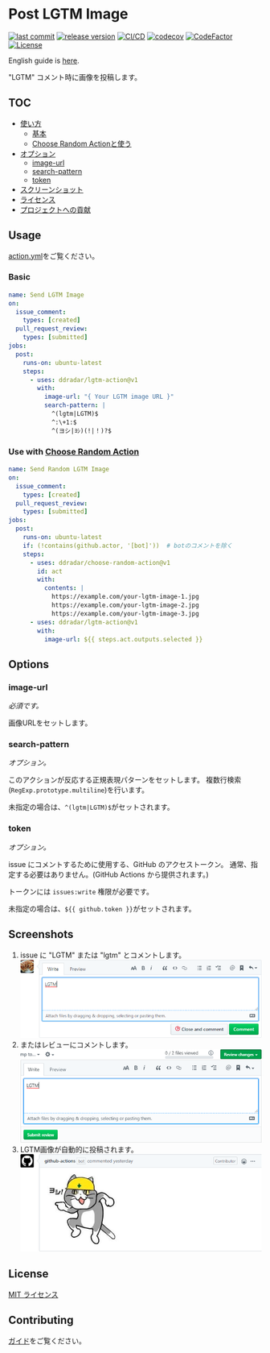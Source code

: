# Post LGTM Image

[![last commit](https://img.shields.io/github/last-commit/ddradar/lgtm-action "last commit")](https://github.com/ddradar/lgtm-action/commits/master)
[![release version](https://img.shields.io/github/v/release/ddradar/lgtm-action "release version")](https://github.com/ddradar/lgtm-action/releases)
[![CI/CD](https://github.com/ddradar/lgtm-action/workflows/CI/CD/badge.svg)](https://github.com/ddradar/lgtm-action/actions?query=workflow%3ACI%2FCD)
[![codecov](https://codecov.io/gh/ddradar/lgtm-action/branch/master/graph/badge.svg)](https://codecov.io/gh/ddradar/lgtm-action)
[![CodeFactor](https://www.codefactor.io/repository/github/ddradar/lgtm-action/badge)](https://www.codefactor.io/repository/github/ddradar/lgtm-action)
[![License](https://img.shields.io/github/license/ddradar/lgtm-action)](LICENSE)

English guide is [here](./README.md).

"LGTM" コメント時に画像を投稿します。

## TOC

- [使い方](#usage)
  - [基本](#basic)
  - [Choose Random Actionと使う](#use-with-choose-random-action)
- [オプション](#options)
  - [image-url](#image-url)
  - [search-pattern](#search-pattern)
  - [token](#token)
- [スクリーンショット](#screenshots)
- [ライセンス](#license)
- [プロジェクトへの貢献](#contributing)

## Usage

[action.yml](./action.yml)をご覧ください。

### Basic

```yaml
name: Send LGTM Image
on:
  issue_comment:
    types: [created]
  pull_request_review:
    types: [submitted]
jobs:
  post:
    runs-on: ubuntu-latest
    steps:
      - uses: ddradar/lgtm-action@v1
        with:
          image-url: "{ Your LGTM image URL }"
          search-pattern: |
            ^(lgtm|LGTM)$
            ^:\+1:$
            ^(ヨシ|ﾖｼ)(!|！)?$
```

### Use with [Choose Random Action](https://github.com/ddradar/choose-random-action)

```yaml
name: Send Random LGTM Image
on:
  issue_comment:
    types: [created]
  pull_request_review:
    types: [submitted]
jobs:
  post:
    runs-on: ubuntu-latest
    if: (!contains(github.actor, '[bot]'))  # botのコメントを除く
    steps:
      - uses: ddradar/choose-random-action@v1
        id: act
        with:
          contents: |
            https://example.com/your-lgtm-image-1.jpg
            https://example.com/your-lgtm-image-2.jpg
            https://example.com/your-lgtm-image-3.jpg
      - uses: ddradar/lgtm-action@v1
        with:
          image-url: ${{ steps.act.outputs.selected }}
```

## Options

### image-url

*必須です。*

画像URLをセットします。

### search-pattern

*オプション。*

このアクションが反応する正規表現パターンをセットします。
複数行検索(`RegExp.prototype.multiline`)を行います。

未指定の場合は、`^(lgtm|LGTM)$`がセットされます。

### token

*オプション。*

issue にコメントするために使用する、GitHub のアクセストークン。
通常、指定する必要はありません。(GitHub Actions から提供されます。)

トークンには `issues:write` 権限が必要です。

未指定の場合は、`${{ github.token }}`がセットされます。

## Screenshots

1. issue に "LGTM" または "lgtm" とコメントします。
  ![Send issue comment](https://raw.githubusercontent.com/ddradar/lgtm-action/master/images/screenshot_comment.png)
1. またはレビューにコメントします。
  ![Send review comment](https://raw.githubusercontent.com/ddradar/lgtm-action/master/images/screenshot_pull_request_review.png)
1. LGTM画像が自動的に投稿されます。
  ![LGTM image post](https://raw.githubusercontent.com/ddradar/lgtm-action/master/images/screenshot_action_works.png)

## License

[MIT ライセンス](LICENSE)

## Contributing

[ガイド](CONTRIBUTING-ja.md)をご覧ください。
